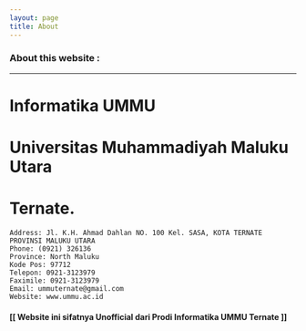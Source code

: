 ```yaml
---
layout: page
title: About
---
```

### About this website :
***

# Informatika UMMU
# Universitas Muhammadiyah Maluku Utara
# Ternate.


>	

	Address: Jl. K.H. Ahmad Dahlan NO. 100 Kel. SASA, KOTA TERNATE PROVINSI MALUKU UTARA
	Phone: (0921) 326136
	Province: North Maluku
	Kode Pos: 97712
	Telepon: 0921-3123979
	Faximile: 0921-3123979
	Email: ummuternate@gmail.com
	Website: www.ummu.ac.id
	
#### **[[ Website ini sifatnya Unofficial dari Prodi Informatika UMMU Ternate ]]**
